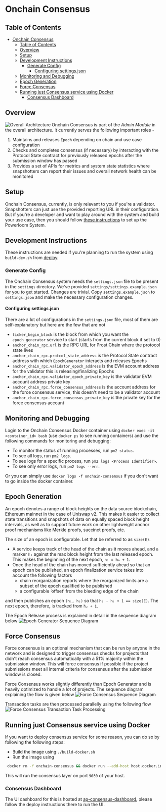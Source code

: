 # Onchain Consensus

## Table of Contents

- [Onchain Consensus](#onchain-consensus)
  - [Table of Contents](#table-of-contents)
  - [Overview](#overview)
  - [Setup](#setup)
  - [Development Instructions](#development-instructions)
    - [Generate Config](#generate-config)
      - [Configuring settings.json](#configuring-settingsjson)
  - [Monitoring and Debugging](#monitoring-and-debugging)
  - [Epoch Generation](#epoch-generation)
  - [Force Consensus](#force-consensus)
  - [Running just Consensus service using Docker](#running-just-consensus-service-using-docker)
    - [Consensus Dashboard](#consensus-dashboard)

## Overview

![Overall Architecture](https://github.com/PowerLoom/pooler/raw/main/pooler/static/docs/assets/OverallArchitecture.png)
Onchain Consensus is part of the *Admin Module* in the overall architecture. It currently serves the following important roles -

1. Maintains and releases `Epoch` depending on chain and use case configuration
2. Checks and completes consensus (if necessary) by interacting with the Protocol State contract for previously released epochs after the submission window has passed
3. Provides a set of APIs for metrics and system state statistics where snapshotters can report their issues and overall network health can be monitored

## Setup

Onchain Consensus, currently, is only relevant to you if you're a validator. Snapshotters can just use the provided reporting URL in their configuration. But if you're a developer and want to play around with the system and build your use case, then you should follow [these instructions](https://github.com/PowerLoom/deploy#instructions-for-code-contributors) to set up the Powerloom System.

## Development Instructions

These instructions are needed if you're planning to run the system using `build-dev.sh` from [deploy](https://github.com/PowerLoom/deploy).

### Generate Config

The Onchain Consensus system needs the `settings.json` file to be present in the `settings` directory. We've provided `settings/settings.example.json` for you to get started. Changes are trivial. Copy `settings.example.json` to `settings.json` and make the necessary configuration changes.

#### Configuring settings.json

There are a lot of configurations in the `settings.json` file, most of them are self-explanatory but here are the few that are not
- `ticker_begin_block` is the block from which you want the `epoch_generator` service to start (starts from the current block if set to 0)
- `anchor_chain_rpc.url` is the RPC URL for Prost Chain where the protocol state lives
- `anchor_chain_rpc.protcol_state_address` is the Protocol State contract address with which `EpochGenerator` interacts and releases Epochs
- `anchor_chain_rpc.validator_epoch_address` is the EVM account address for the validator this is releasing/finalizing Epochs
- `anchor_chain_rpc.validator_epoch_private_key` is the validator EVM account address private key
- `anchor_chain_rpc.force_consensus_address` is the account address for the force consensus service, this doesn't need to be a validator account
- `anchor_chain_rpc.force_consensus_private_key` is the private key for the force consensus account

## Monitoring and Debugging

Login to the Onchain Consensus Docker container using `docker exec -it <container_id> bash` (use `docker ps` to see running containers) and use the following commands for monitoring and debugging:

- To monitor the status of running processes, run `pm2 status`.
- To see all logs, run `pm2 logs`.
- To see logs for a specific process, run `pm2 logs <Process Identifier>`.
- To see only error logs, run `pm2 logs --err`.

Or you can simply use `docker logs -f onchain-consensus` if you don't want to go inside the docker container.
## Epoch Generation

An epoch denotes a range of block heights on the data source blockchain, Ethereum mainnet in the case of Uniswap v2. This makes it easier to collect state transitions and snapshots of data on equally spaced block height intervals, as well as to support future work on other lightweight anchor proof mechanisms like Merkle proofs, succinct proofs, etc.

The size of an epoch is configurable. Let that be referred to as `size(E)`.

- A service keeps track of the head of the chain as it moves ahead, and a marker `h₀` against the max block height from the last released epoch. This makes the beginning of the next epoch, `h₁ = h₀ + 1`.
- Once the head of the chain has moved sufficiently ahead so that an epoch can be published, an epoch finalization service takes into account the following factors
    - chain reorganization reports where the reorganized limits are a subset of the epoch qualified to be published
    - a configurable ‘offset’ from the bleeding edge of the chain

 and then publishes an epoch `(h₁, h₂)` so that `h₂ - h₁ + 1 == size(E)`. The next epoch, therefore, is tracked from `h₂ + 1`.

The Epoch Release process is explained in detail in the sequence diagram below
![Epoch Generator Sequence Diagram](/docs/images/epoch_generator.png)

## Force Consensus

Force consensus is an optional mechanism that can be run by anyone in the network and is designed to trigger consensus checks for projects that didn't reach consensus automatically with a 51% majority within the submission window. This will force consensus if possible if the project submissions meet all internal criteria for consensus after the submission window is closed.

Force Consensus works slightly differently than Epoch Generator and is heavily optimized to handle a lot of projects. The sequence diagram explaining the flow is given below
![Force Consensus Sequence Diagram](/docs/images/force_consensus.png)

Transaction tasks are then processed parallelly using the following flow
![Force Consensus Transaction Task Processing](/docs/images/txn_task.png)
## Running just Consensus service using Docker
If you want to deploy consensus service for some reason, you can do so by following the following steps:

- Build the image using `./build-docker.sh`
- Run the image using
```bash
 docker rm -f onchain-consensus && docker run --add-host host.docker.internal:host-gateway -p 8080:8080 --name onchain-consensus -d powerloom-onchain-consensus:latest && docker logs -f onchain-consensus
 ```
This will run the consensus layer on port `9030` of your host.
### Consensus Dashboard
The UI dashboard for this is hosted at [ap-consensus-dashboard](https://github.com/PowerLoom/ap-consensus-dashboard), please follow the deploy instructions there to run the UI.
